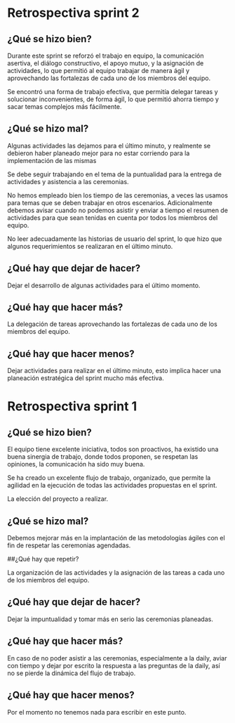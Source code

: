 # Retrospectiva sprint 2

## ¿Qué se hizo bien?

Durante este sprint se reforzó el trabajo en equipo, la comunicación asertiva, el diálogo constructivo, el apoyo mutuo, y la asignación de actividades, lo que permitió al equipo trabajar de manera ágil y aprovechando las fortalezas de cada uno de los miembros del equipo.

Se encontró una forma de trabajo efectiva, que permitía delegar tareas y solucionar inconvenientes, de forma ágil, lo que permitió ahorra tiempo y sacar temas complejos más fácilmente.

## ¿Qué se hizo mal?

Algunas actividades las dejamos para el último minuto, y realmente se debieron haber planeado mejor para no estar corriendo para la implementación de las mismas

Se debe seguir trabajando en el tema de la puntualidad para la entrega de actividades y asistencia a las ceremonias.

No hemos empleado bien los tiempo de las ceremonias, a veces las usamos para temas que se deben trabajar en otros escenarios.  Adicionalmente debemos avisar cuando no podemos asistir y enviar a tiempo el resumen de actividades para que sean tenidas en cuenta por todos los miembros del equipo.

No leer adecuadamente las historias de usuario del sprint, lo que hizo que algunos requerimientos se realizaran en el último minuto.

## ¿Qué hay que dejar de hacer?

Dejar el desarrollo de algunas actividades para el último momento.

## ¿Qué hay que hacer más?

La delegación de tareas aprovechando las fortalezas de cada uno de los miembros del equipo.

## ¿Qué hay que hacer menos?

Dejar actividades para realizar en el último minuto, esto implica hacer una planeación estratégica del sprint mucho más efectiva.


# Retrospectiva sprint 1

## ¿Qué se hizo bien?

El equipo tiene excelente iniciativa, todos son proactivos, ha existido una buena sinergia de trabajo, donde todos proponen, se respetan las opiniones, la comunicación ha sido muy buena.

Se ha creado un excelente flujo de trabajo, organizado, que permite la agilidad en la ejecución de todas las actividades propuestas en el sprint.

La elección del proyecto a realizar.

## ¿Qué se hizo mal?

Debemos mejorar más en la implantación de las metodologías ágiles con el fin de respetar las ceremonias agendadas.

##¿Qué hay que repetir?

La organización de las actividades y la asignación de las tareas a cada uno de los miembros del equipo.

## ¿Qué hay que dejar de hacer?

Dejar la impuntualidad y tomar más en serio las ceremonias planeadas.

## ¿Qué hay que hacer más?

En caso de no poder asistir a las ceremonias, especialmente a la daily, aviar con tiempo y dejar por escrito la respuesta a las preguntas de la daily, así no se pierde la dinámica del flujo de trabajo.

## ¿Qué hay que hacer menos?

Por el momento no tenemos nada para escribir en este punto.	



